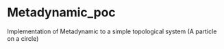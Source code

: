 # Metadynamic_poc
Implementation of Metadynamic to a simple topological system (A particle on a circle)
